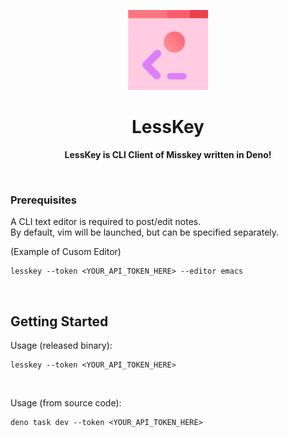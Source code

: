 <p align="center">
  <picture>
    <img src="https://github.com/AsPulse/lesskey/blob/main/assets/icon-v1.png?raw=true" height="128">
  </picture>
  <h1 align="center">LessKey</h1>
</p>

<p align="center">
  <b>LessKey is CLI Client of Misskey written in Deno!</b>
</p>

<br>

### Prerequisites
A CLI text editor is required to post/edit notes.  
By default, vim will be launched, but can be specified separately.  

(Example of Cusom Editor)
```
lesskey --token <YOUR_API_TOKEN_HERE> --editor emacs
```

<br>

## Getting Started

Usage (released binary):

```
lesskey --token <YOUR_API_TOKEN_HERE>
```

<br>

Usage (from source code):

```
deno task dev --token <YOUR_API_TOKEN_HERE>
```
